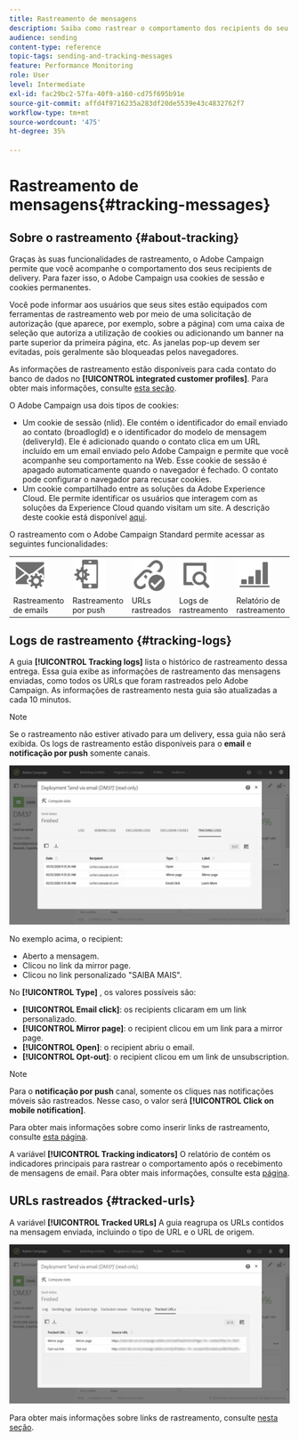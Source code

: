 ```yaml
---
title: Rastreamento de mensagens
description: Saiba como rastrear o comportamento dos recipients do seu delivery.
audience: sending
content-type: reference
topic-tags: sending-and-tracking-messages
feature: Performance Monitoring
role: User
level: Intermediate
exl-id: fac29bc2-57fa-40f9-a160-cd75f695b91e
source-git-commit: affd4f9716235a283df20de5539e43c4832762f7
workflow-type: tm+mt
source-wordcount: '475'
ht-degree: 35%

---
```


# Rastreamento de mensagens{#tracking-messages}

## Sobre o rastreamento {#about-tracking}

Graças às suas funcionalidades de rastreamento, o Adobe Campaign permite que você acompanhe o comportamento dos seus recipients de delivery. Para fazer isso, o Adobe Campaign usa cookies de sessão e cookies permanentes.

Você pode informar aos usuários que seus sites estão equipados com ferramentas de rastreamento web por meio de uma solicitação de autorização (que aparece, por exemplo, sobre a página) com uma caixa de seleção que autoriza a utilização de cookies ou adicionando um banner na parte superior da primeira página, etc. As janelas pop-up devem ser evitadas, pois geralmente são bloqueadas pelos navegadores.

As informações de rastreamento estão disponíveis para cada contato do banco de dados no **[!UICONTROL integrated customer profiles]**. Para obter mais informações, consulte [esta seção](../../audiences/using/integrated-customer-profile.md).

O Adobe Campaign usa dois tipos de cookies:

* Um cookie de sessão (nlid). Ele contém o identificador do email enviado ao contato (broadlogId) e o identificador do modelo de mensagem (deliveryId). Ele é adicionado quando o contato clica em um URL incluído em um email enviado pelo Adobe Campaign e permite que você acompanhe seu comportamento na Web. Esse cookie de sessão é apagado automaticamente quando o navegador é fechado. O contato pode configurar o navegador para recusar cookies.
* Um cookie compartilhado entre as soluções da Adobe Experience Cloud. Ele permite identificar os usuários que interagem com as soluções da Experience Cloud quando visitam um site. A descrição deste cookie está disponível [aqui](https://experienceleague.adobe.com/docs/core-services/interface/ec-cookies/cookies-mc.html).

O rastreamento com o Adobe Campaign Standard permite acessar as seguintes funcionalidades:

<table>
<tr>
    <td valign="top">
        <a href="../../administration/using/configuring-email-channel.md#tracking-parameters"><img width="60px" alt="condições" src="assets/icon_email_parameters.png"/></a>
    </td>
    <td valign="top">
        <a href="../../administration/using/push-tracking.md"><img width="60px" alt="condições" src="assets/icon_push_parameters.png"/></a>
    </td>
    <td valign="top">
        <a href="../../designing/using/links.md#about-tracked-urls"><img width="60px" alt="condições" src="assets/icon_url.png"/></a>
    </td>
        <td valign="top">
          <a href="../../sending/using/tracking-messages.md#tracking-logs"><img width="60px" alt="condições" src="assets/icon_log.png"/></a>
    </td>
    </td>
    <td valign="top">
          <a href="../../reporting/using/tracking-indicators.md"><img width="60px" alt="condições" src="assets/icon_report.png"/></a>
</tr>
<tr>
<td>Rastreamento de emails</td>
<td>Rastreamento por push</td>
<td>URLs rastreados</td>
<td>Logs de rastreamento</td>
<td>Relatório de rastreamento</td>
</tr>
</table>

## Logs de rastreamento {#tracking-logs}

A guia **[!UICONTROL Tracking logs]** lista o histórico de rastreamento dessa entrega. Essa guia exibe as informações de rastreamento das mensagens enviadas, como todos os URLs que foram rastreados pelo Adobe Campaign. As informações de rastreamento nesta guia são atualizadas a cada 10 minutos.

>[!NOTE]
>
>Se o rastreamento não estiver ativado para um delivery, essa guia não será exibida. Os logs de rastreamento estão disponíveis para o **email** e **notificação por push** somente canais.

![](assets/tracking_logs.png)

No exemplo acima, o recipient:

* Aberto a mensagem.
* Clicou no link da mirror page.
* Clicou no link personalizado &quot;SAIBA MAIS&quot;.

No **[!UICONTROL Type]** , os valores possíveis são:

* **[!UICONTROL Email click]**: os recipients clicaram em um link personalizado.
* **[!UICONTROL Mirror page]**: o recipient clicou em um link para a mirror page.
* **[!UICONTROL Open]**: o recipient abriu o email.
* **[!UICONTROL Opt-out]**: o recipient clicou em um link de unsubscription.

>[!NOTE]
>
>Para o **notificação por push** canal, somente os cliques nas notificações móveis são rastreados. Nesse caso, o valor será **[!UICONTROL Click on mobile notification]**.

Para obter mais informações sobre como inserir links de rastreamento, consulte [esta página](../../designing/using/links.md#inserting-a-link).

A variável **[!UICONTROL Tracking indicators]** O relatório de contém os indicadores principais para rastrear o comportamento após o recebimento de mensagens de email. Para obter mais informações, consulte esta [página](../../reporting/using/tracking-indicators.md).

## URLs rastreados {#tracked-urls}

A variável **[!UICONTROL Tracked URLs]** A guia reagrupa os URLs contidos na mensagem enviada, incluindo o tipo de URL e o URL de origem.

![](assets/sending_delivery6.png)

Para obter mais informações sobre links de rastreamento, consulte [nesta seção](../../designing/using/links.md#about-tracked-urls).
